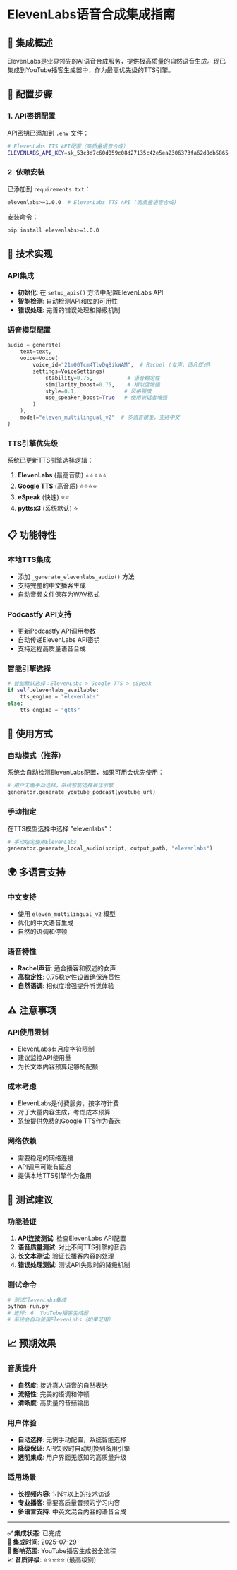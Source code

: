 # ElevenLabs语音合成集成指南

## 🎯 集成概述

ElevenLabs是业界领先的AI语音合成服务，提供极高质量的自然语音生成。现已集成到YouTube播客生成器中，作为最高优先级的TTS引擎。

## 🔧 配置步骤

### 1. API密钥配置
API密钥已添加到 `.env` 文件：
```bash
# ElevenLabs TTS API配置（高质量语音合成）
ELEVENLABS_API_KEY=sk_53c3d7c60d059c08d27135c42e5ea2306373fa62d8db5865
```

### 2. 依赖安装
已添加到 `requirements.txt`：
```bash
elevenlabs>=1.0.0  # ElevenLabs TTS API (高质量语音合成)
```

安装命令：
```bash
pip install elevenlabs>=1.0.0
```

## 🎵 技术实现

### API集成
- **初始化**: 在 `setup_apis()` 方法中配置ElevenLabs API
- **智能检测**: 自动检测API和库的可用性
- **错误处理**: 完善的错误处理和降级机制

### 语音模型配置
```python
audio = generate(
    text=text,
    voice=Voice(
        voice_id="21m00Tcm4TlvDq8ikWAM",  # Rachel (女声，适合叙述)
        settings=VoiceSettings(
            stability=0.75,           # 语音稳定性
            similarity_boost=0.75,    # 相似度增强
            style=0.1,               # 风格强度
            use_speaker_boost=True   # 使用说话者增强
        )
    ),
    model="eleven_multilingual_v2"  # 多语言模型，支持中文
)
```

### TTS引擎优先级
系统已更新TTS引擎选择逻辑：
1. **ElevenLabs** (最高音质) ⭐⭐⭐⭐⭐
2. **Google TTS** (高音质) ⭐⭐⭐⭐
3. **eSpeak** (快速) ⭐⭐
4. **pyttsx3** (系统默认) ⭐

## 📋 功能特性

### 本地TTS集成
- 添加 `_generate_elevenlabs_audio()` 方法
- 支持完整的中文播客生成
- 自动音频文件保存为WAV格式

### Podcastfy API支持
- 更新Podcastfy API调用参数
- 自动传递ElevenLabs API密钥
- 支持远程高质量语音合成

### 智能引擎选择
```python
# 智能默认选择：ElevenLabs > Google TTS > eSpeak
if self.elevenlabs_available:
    tts_engine = "elevenlabs"
else:
    tts_engine = "gtts"
```

## 🎯 使用方式

### 自动模式（推荐）
系统会自动检测ElevenLabs配置，如果可用会优先使用：
```python
# 用户无需手动选择，系统智能选择最佳引擎
generator.generate_youtube_podcast(youtube_url)
```

### 手动指定
在TTS模型选择中选择 "elevenlabs"：
```python
# 手动指定使用ElevenLabs
generator.generate_local_audio(script, output_path, "elevenlabs")
```

## 🌍 多语言支持

### 中文支持
- 使用 `eleven_multilingual_v2` 模型
- 优化的中文语音生成
- 自然的语调和停顿

### 语音特性
- **Rachel声音**: 适合播客和叙述的女声
- **高稳定性**: 0.75稳定性设置确保连贯性
- **自然语调**: 相似度增强提升听觉体验

## ⚠️ 注意事项

### API使用限制
- ElevenLabs有月度字符限制
- 建议监控API使用量
- 为长文本内容预算足够的配额

### 成本考虑
- ElevenLabs是付费服务，按字符计费
- 对于大量内容生成，考虑成本预算
- 系统提供免费的Google TTS作为备选

### 网络依赖
- 需要稳定的网络连接
- API调用可能有延迟
- 提供本地TTS引擎作为备用

## 🧪 测试建议

### 功能验证
1. **API连接测试**: 检查ElevenLabs API配置
2. **语音质量测试**: 对比不同TTS引擎的音质
3. **长文本测试**: 验证长播客内容的处理
4. **错误处理测试**: 测试API失败时的降级机制

### 测试命令
```python
# 测试ElevenLabs集成
python run.py
# 选择: 6. YouTube播客生成器
# 系统会自动使用ElevenLabs（如果可用）
```

## 📈 预期效果

### 音质提升
- **自然度**: 接近真人语音的自然表达
- **流畅性**: 完美的语调和停顿
- **清晰度**: 高质量的音频输出

### 用户体验
- **自动选择**: 无需手动配置，系统智能选择
- **降级保证**: API失败时自动切换到备用引擎
- **透明集成**: 用户界面无感知的高质量升级

### 适用场景
- **长视频内容**: 1小时以上的技术访谈
- **专业播客**: 需要高质量音频的学习内容
- **多语言支持**: 中英文混合内容的语音合成

---

**✅ 集成状态**: 已完成  
**📅 集成时间**: 2025-07-29  
**🎯 影响范围**: YouTube播客生成器全流程  
**📈 音质评级**: ⭐⭐⭐⭐⭐ (最高级别)